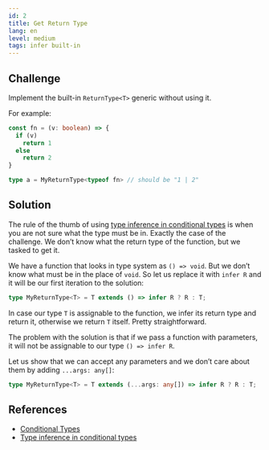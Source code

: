 ```yaml
---
id: 2
title: Get Return Type
lang: en
level: medium
tags: infer built-in
---
```


## Challenge

Implement the built-in `ReturnType<T>` generic without using it.

For example:

```ts
const fn = (v: boolean) => {
  if (v)
    return 1
  else
    return 2
}

type a = MyReturnType<typeof fn> // should be "1 | 2"
```

## Solution

The rule of the thumb of using [type inference in conditional types](https://www.typescriptlang.org/docs/handbook/advanced-types.html#type-inference-in-conditional-types) is when you are not sure what the type must be in.
Exactly the case of the challenge.
We don’t know what the return type of the function, but we tasked to get it.

We have a function that looks in type system as `() => void`.
But we don’t know what must be in the place of `void`.
So let us replace it with `infer R` and it will be our first iteration to the solution:

```ts
type MyReturnType<T> = T extends () => infer R ? R : T;
```

In case our type `T` is assignable to the function, we infer its return type and return it, otherwise we return `T` itself.
Pretty straightforward.

The problem with the solution is that if we pass a function with parameters, it will not be assignable to our type `() => infer R`.

Let us show that we can accept any parameters and we don’t care about them by adding `...args: any[]`:

```ts
type MyReturnType<T> = T extends (...args: any[]) => infer R ? R : T;
```

## References

- [Conditional Types](https://www.typescriptlang.org/docs/handbook/advanced-types.html#conditional-types)
- [Type inference in conditional types](https://www.typescriptlang.org/docs/handbook/advanced-types.html#type-inference-in-conditional-types)
